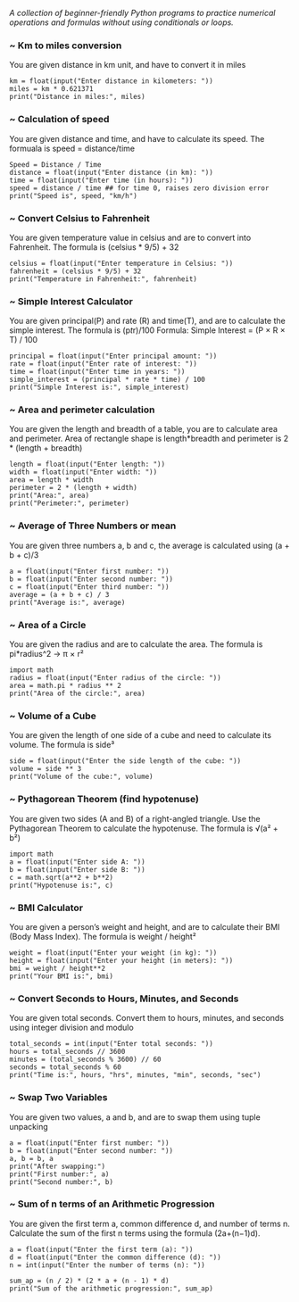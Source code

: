 *A collection of beginner-friendly Python programs to practice numerical operations and formulas without using conditionals or loops.*
### ~ Km to miles conversion
You are given distance in km unit, and have to convert it in miles
```
km = float(input("Enter distance in kilometers: "))
miles = km * 0.621371
print("Distance in miles:", miles)
```
### ~ Calculation of speed
You are given distance and time, and have to calculate its speed. The formuala is speed = distance/time
```
Speed = Distance / Time
distance = float(input("Enter distance (in km): "))
time = float(input("Enter time (in hours): "))
speed = distance / time ## for time 0, raises zero division error
print("Speed is", speed, "km/h")
```
### ~ Convert Celsius to Fahrenheit
You are given temperature value in celsius and are to convert into Fahrenheit. The formula is (celsius * 9/5) + 32
```
celsius = float(input("Enter temperature in Celsius: "))
fahrenheit = (celsius * 9/5) + 32
print("Temperature in Fahrenheit:", fahrenheit)
```
### ~ Simple Interest Calculator
You are given principal(P) and rate (R) and time(T), and are to calculate the simple interest. The formula is (p*t*r)/100
Formula:
Simple Interest = (P × R × T) / 100
```
principal = float(input("Enter principal amount: "))
rate = float(input("Enter rate of interest: "))
time = float(input("Enter time in years: "))
simple_interest = (principal * rate * time) / 100
print("Simple Interest is:", simple_interest)
```
### ~ Area and perimeter calculation
You are given the length and breadth of a table, you are to calculate area and perimeter. Area of rectangle shape is length*breadth and perimeter is 2 * (length + breadth)
```
length = float(input("Enter length: "))
width = float(input("Enter width: "))
area = length * width
perimeter = 2 * (length + width)
print("Area:", area)
print("Perimeter:", perimeter)
```
### ~ Average of Three Numbers or mean
You are given three numbers a, b and c, the average is calculated using (a + b + c)/3
```
a = float(input("Enter first number: "))
b = float(input("Enter second number: "))
c = float(input("Enter third number: "))
average = (a + b + c) / 3
print("Average is:", average)
```
### ~ Area of a Circle
You are given the radius and are to calculate the area. The formula is pi*radius^2 -> π × r²
```
import math
radius = float(input("Enter radius of the circle: "))
area = math.pi * radius ** 2
print("Area of the circle:", area)
```
### ~ Volume of a Cube
You are given the length of one side of a cube and need to calculate its volume. The formula is side³
```
side = float(input("Enter the side length of the cube: "))
volume = side ** 3
print("Volume of the cube:", volume)
```
### ~ Pythagorean Theorem (find hypotenuse)
You are given two sides (A and B) of a right-angled triangle. Use the Pythagorean Theorem to calculate the hypotenuse. The formula is √(a² + b²)
```
import math
a = float(input("Enter side A: "))
b = float(input("Enter side B: "))
c = math.sqrt(a**2 + b**2)
print("Hypotenuse is:", c)
```
### ~ BMI Calculator
You are given a person’s weight and height, and are to calculate their BMI (Body Mass Index). The formula is weight / height²
```
weight = float(input("Enter your weight (in kg): "))
height = float(input("Enter your height (in meters): "))
bmi = weight / height**2
print("Your BMI is:", bmi)
```

### ~ Convert Seconds to Hours, Minutes, and Seconds
You are given total seconds. Convert them to hours, minutes, and seconds using integer division and modulo
```
total_seconds = int(input("Enter total seconds: "))
hours = total_seconds // 3600
minutes = (total_seconds % 3600) // 60
seconds = total_seconds % 60
print("Time is:", hours, "hrs", minutes, "min", seconds, "sec")
```

### ~ Swap Two Variables
You are given two values, a and b, and are to swap them using tuple unpacking
```
a = float(input("Enter first number: "))
b = float(input("Enter second number: "))
a, b = b, a
print("After swapping:")
print("First number:", a)
print("Second number:", b)
```
### ~ Sum of n terms of an Arithmetic Progression
You are given the first term a, common difference d, and number of terms n. Calculate the sum of the first n terms using the formula (2a+(n−1)d).
```
a = float(input("Enter the first term (a): "))
d = float(input("Enter the common difference (d): "))
n = int(input("Enter the number of terms (n): "))

sum_ap = (n / 2) * (2 * a + (n - 1) * d)
print("Sum of the arithmetic progression:", sum_ap)
```